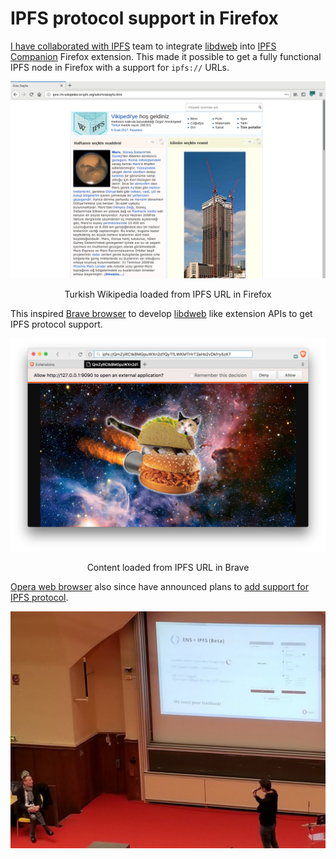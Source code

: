 

# IPFS protocol support in Firefox

[I have collaborated with IPFS][ipfs-collaboration]  team to integrate [libdweb](./libdweb) into [IPFS Companion][] Firefox extension. This made it possible to get a fully functional IPFS node in Firefox with a support for `ipfs://` URLs.

![](ipfs-wikipedia.png)

<center>Turkish Wikipedia loaded from IPFS URL in Firefox</center>



This inspired [Brave browser][] to develop [libdweb](./libdweb) like extension APIs to get IPFS protocol support. 



![IPFS in Brave](32887083-9eaf5926-caba-11e7-9490-2ea026727c41.png)

<center>Content loaded from IPFS URL in Brave</center>



[Opera web browser][] also since have announced plans to [add support for IPFS protocol][ipfs-opera].

![Opera announcing ENS and IPFS at EthCC March 2019](fE5aG9KKAr.png)

[ipfs-collaboration]:https://blog.ipfs.io/2019-10-08-ipfs-browsers-update/#firefox
[IPFS Companion]:https://addons.mozilla.org/en-US/firefox/addon/ipfs-companion/
[Brave browser]:https://brave.com/
[Opera web browser]:https://www.opera.com/
[ipfs-opera]:https://blog.ipfs.io/2019-10-08-ipfs-browsers-update/#opera

